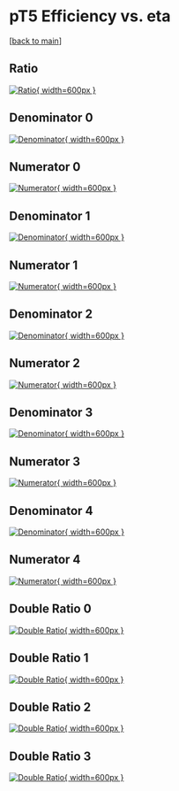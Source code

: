 # pT5 Efficiency vs. eta

[[back to main](./)]



## Ratio

[![Ratio](../mtv/var/pT5_xtr_13_1_eff_eta.png){ width=600px }](../mtv/var/pT5_xtr_13_1_eff_eta.pdf)

## Denominator 0

[![Denominator](../mtv/den/pT5_xtr_13_1_eff_eta_den0.png){ width=600px }](../mtv/den/pT5_xtr_13_1_eff_eta_den0.pdf)

## Numerator 0

[![Numerator](../mtv/num/pT5_xtr_13_1_eff_eta_num0.png){ width=600px }](../mtv/num/pT5_xtr_13_1_eff_eta_num0.pdf)

## Denominator 1

[![Denominator](../mtv/den/pT5_xtr_13_1_eff_eta_den1.png){ width=600px }](../mtv/den/pT5_xtr_13_1_eff_eta_den1.pdf)

## Numerator 1

[![Numerator](../mtv/num/pT5_xtr_13_1_eff_eta_num1.png){ width=600px }](../mtv/num/pT5_xtr_13_1_eff_eta_num1.pdf)

## Denominator 2

[![Denominator](../mtv/den/pT5_xtr_13_1_eff_eta_den2.png){ width=600px }](../mtv/den/pT5_xtr_13_1_eff_eta_den2.pdf)

## Numerator 2

[![Numerator](../mtv/num/pT5_xtr_13_1_eff_eta_num2.png){ width=600px }](../mtv/num/pT5_xtr_13_1_eff_eta_num2.pdf)

## Denominator 3

[![Denominator](../mtv/den/pT5_xtr_13_1_eff_eta_den3.png){ width=600px }](../mtv/den/pT5_xtr_13_1_eff_eta_den3.pdf)

## Numerator 3

[![Numerator](../mtv/num/pT5_xtr_13_1_eff_eta_num3.png){ width=600px }](../mtv/num/pT5_xtr_13_1_eff_eta_num3.pdf)

## Denominator 4

[![Denominator](../mtv/den/pT5_xtr_13_1_eff_eta_den4.png){ width=600px }](../mtv/den/pT5_xtr_13_1_eff_eta_den4.pdf)

## Numerator 4

[![Numerator](../mtv/num/pT5_xtr_13_1_eff_eta_num4.png){ width=600px }](../mtv/num/pT5_xtr_13_1_eff_eta_num4.pdf)

## Double Ratio 0

[![Double Ratio](../mtv/ratio/pT5_xtr_13_1_eff_eta_ratio0.png){ width=600px }](../mtv/ratio/pT5_xtr_13_1_eff_eta_ratio0.pdf)

## Double Ratio 1

[![Double Ratio](../mtv/ratio/pT5_xtr_13_1_eff_eta_ratio1.png){ width=600px }](../mtv/ratio/pT5_xtr_13_1_eff_eta_ratio1.pdf)

## Double Ratio 2

[![Double Ratio](../mtv/ratio/pT5_xtr_13_1_eff_eta_ratio2.png){ width=600px }](../mtv/ratio/pT5_xtr_13_1_eff_eta_ratio2.pdf)

## Double Ratio 3

[![Double Ratio](../mtv/ratio/pT5_xtr_13_1_eff_eta_ratio3.png){ width=600px }](../mtv/ratio/pT5_xtr_13_1_eff_eta_ratio3.pdf)

